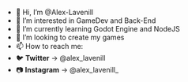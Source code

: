 - 👋 Hi, I’m @Alex-Lavenill
- 👀 I’m interested in GameDev and Back-End
- 🌱 I’m currently learning Godot Engine and NodeJS
- 💞️ I’m looking to create my games
- 📫 How to reach me:
- 🐦 <b>Twitter</b> -> @alex_lavenill
- 📷 <b>Instagram</b> -> @alex_lavenill_

<!---
Alex-Lavenill/Alex-Lavenill is a ✨ special ✨ repository because its `README.md` (this file) appears on your GitHub profile.
You can click the Preview link to take a look at your changes.
--->
